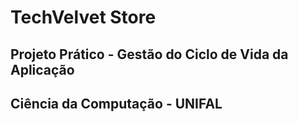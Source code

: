 # TechVelvet Store

## Projeto Prático - Gestão do Ciclo de Vida da Aplicação
## Ciência da Computação - UNIFAL
